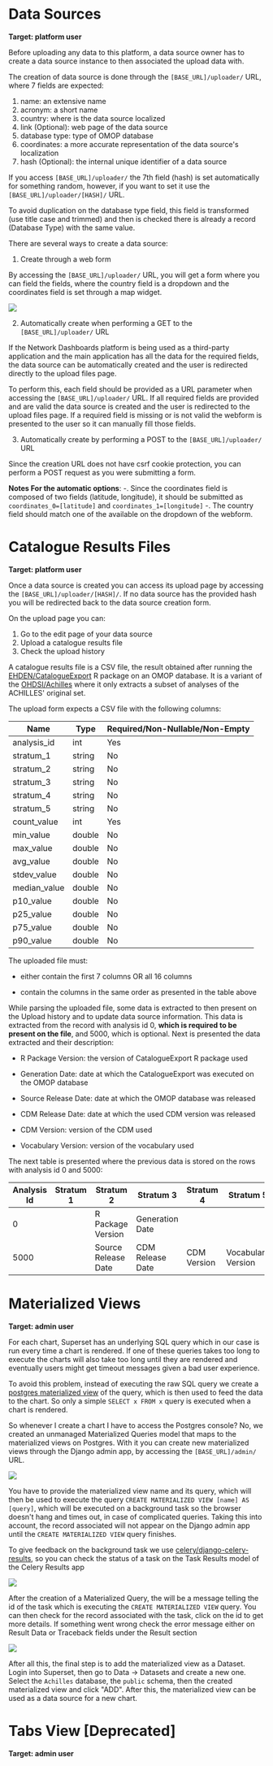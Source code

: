 # Data Sources

**Target: platform user**

Before uploading any data to this platform, a data source owner has to create a data source instance to then associated the upload data with.

The creation of data source is done through the `[BASE_URL]/uploader/` URL, where 7 fields are expected:

1. name: an extensive name
2. acronym: a short name
3. country: where is the data source localized
4. link (Optional): web page of the data source
5. database type: type of OMOP database
6. coordinates: a more accurate representation of the data source's localization
7. hash (Optional): the internal unique identifier of a data source

If you access `[BASE_URL]/uploader/` the 7th field (hash) is set automatically for something random, however, if you want to set it use the `[BASE_URL]/uploader/[HASH]/` URL.

To avoid duplication on the database type field, this field is transformed (use title case and trimmed) and then is checked there is already a record (Database Type) with the same value.

There are several ways to create a data source:

1. Create through a web form

By accessing the `[BASE_URL]/uploader/` URL, you will get a form where you can field the fields, where the country field is a dropdown and the coordinates field is set through a map widget.

![](images/processes_data_source_creation.png)

2. Automatically create when performing a GET to the `[BASE_URL]/uploader/` URL

If the Network Dashboards platform is being used as a third-party application and the main application has all the data for the required fields, the data source can be automatically created and the user is redirected directly to the upload files page.

To perform this, each field should be provided as a URL parameter when accessing the `[BASE_URL]/uploader/` URL. If all required fields are provided and are valid the data source is created and the user is redirected to the upload files page. If a required field is missing or is not valid the webform is presented to the user so it can manually fill those fields.

3. Automatically create by performing a POST to the `[BASE_URL]/uploader/` URL

Since the creation URL does not have csrf cookie protection, you can perform a POST request as you were submitting a form.

**Notes For the automatic options**:
-. Since the coordinates field is composed of two fields (latitude, longitude), it should be submitted as `coordinates_0=[latitude]` and `coordinates_1=[longitude]`
-. The country field should match one of the available on the dropdown of the webform.

# Catalogue Results Files

**Target: platform user**

Once a data source is created you can access its upload page by accessing the `[BASE_URL]/uploader/[HASH]/`. If no data source has the provided hash you will be redirected back to the data source creation form.

On the upload page you can:

1. Go to the edit page of your data source
2. Upload a catalogue results file
3. Check the upload history

A catalogue results file is a CSV file, the result obtained after running the [EHDEN/CatalogueExport](https://github.com/EHDEN/CatalogueExport) R package on an OMOP database. It is a variant of the [OHDSI/Achilles](https://github.com/OHDSI/Achilles) where it only extracts a subset of analyses of the ACHILLES' original set.

The upload form expects a CSV file with the following columns:

| Name         | Type   | Required/Non-Nullable/Non-Empty |
| ------------ | ------ | ------------------------------- |
| analysis_id  | int    | Yes                             |
| stratum_1    | string | No                              |
| stratum_2    | string | No                              |
| stratum_3    | string | No                              |
| stratum_4    | string | No                              |
| stratum_5    | string | No                              |
| count_value  | int    | Yes                             |
| min_value    | double | No                              |
| max_value    | double | No                              |
| avg_value    | double | No                              |
| stdev_value  | double | No                              |
| median_value | double | No                              |
| p10_value    | double | No                              |
| p25_value    | double | No                              |
| p75_value    | double | No                              |
| p90_value    | double | No                              |

The uploaded file must:

- either contain the first 7 columns OR all 16 columns

- contain the columns in the same order as presented in the table above

While parsing the uploaded file, some data is extracted to then present on the Upload history and to update data source information. This data is extracted from the record with analysis id 0, **which is required to be present on the file**, and 5000, which is optional. Next is presented the data extracted and their description:

- R Package Version: the version of CatalogueExport R package used

- Generation Date: date at which the CatalogueExport was executed on the OMOP database

- Source Release Date: date at which the OMOP database was released

- CDM Release Date: date at which the used CDM version was released

- CDM Version: version of the CDM used

- Vocabulary Version: version of the vocabulary used

The next table is presented where the previous data is stored on the rows with analysis id 0 and 5000:

| Analysis Id | Stratum 1 | Stratum 2           | Stratum 3        | Stratum 4   | Stratum 5          |
| ----------- | --------- | ------------------- | ---------------- | ----------- | ------------------ |
| 0           |           | R Package Version   | Generation Date  |             |                    |
| 5000        |           | Source Release Date | CDM Release Date | CDM Version | Vocabulary Version |

# Materialized Views
**Target: admin user**

For each chart, Superset has an underlying SQL query which in our case is run every time a chart is rendered. If one of these queries takes too long to execute the charts will also take too long until they are rendered and eventually users might get timeout messages given a bad user experience.

To avoid this problem, instead of executing the raw SQL query we create a [postgres materialized view](https://www.postgresql.org/docs/10/rules-materializedviews.html) of the query, which is then used to feed the data to the chart. So only a simple `SELECT x FROM x` query is executed when a chart is rendered.

So whenever I create a chart I have to access the Postgres console? No, we created an unmanaged Materialized Queries model that maps to the materialized views on Postgres. With it you can create new materialized views through the Django admin app, by accessing the `[BASE_URL]/admin/` URL.

![](images/processes_materialized_view_creation.png)

You have to provide the materialized view name and its query, which will then be used to execute the query `CREATE MATERIALIZED VIEW [name] AS [query]`, which will be executed on a background task so the browser doesn't hang and times out, in case of complicated queries. Taking this into account, the record associated will not appear on the Django admin app until the `CREATE MATERIALIZED VIEW` query finishes.

To give feedback on the background task we use [celery/django-celery-results](https://github.com/celery/django-celery-results), so you can check the status of a task on the Task Results model of the Celery Results app

![](images/processes_task_results.png)

After the creation of a Materialized Query, the will be a message telling the id of the task which is executing the `CREATE MATERIALIZED VIEW` query. You can then check for the record associated with the task, click on the id to get more details. If something went wrong check the error message either on Result Data or Traceback fields under the Result section

![](images/processes_task_result_info.png)

After all this, the final step is to add the materialized view as a Dataset. Login into Superset, then go to Data -> Datasets and create a new one. Select the `Achilles` database, the `public` schema, then the created materialized view and click "ADD". After this, the materialized view can be used as a data source for a new chart.

# Tabs View [Deprecated]

**Target: admin user**
